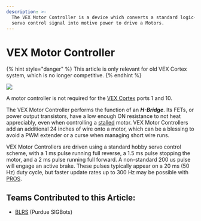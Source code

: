 ```yaml
---
description: >-
  The VEX Motor Controller is a device which converts a standard logic-level PWM
  servo control signal into motive power to drive a Motors.
---
```


# VEX Motor Controller

{% hint style="danger" %}
This article is only relevant for old VEX Cortex system, which is no longer competitive.
{% endhint %}

![](https://phabricator.purduesigbots.com/file/data/etrlal4uipuwqzvaacuf/PHID-FILE-qlxacu4e34tv6ajfqnyf/vex_motor_controller.jpg)

A motor controller is not required for the [VEX Cortex](vex-cortex.md) ports 1 and 10.

The VEX Motor Controller performs the function of an _**H-Bridge**_. Its FETs, or power output transistors, have a low enough ON resistance to not heat appreciably, even when controlling a [stalled](../../general/stalling.md) motor. VEX Motor Controllers add an additional 24 inches of wire onto a motor, which can be a blessing to avoid a PWM extender or a curse when managing short wire runs.

VEX Motor Controllers are driven using a standard hobby servo control scheme, with a 1 ms pulse running full reverse, a 1.5 ms pulse stopping the motor, and a 2 ms pulse running full forward. A non-standard 200 us pulse will engage an active brake. These pulses typically appear on a 20 ms \(50 Hz\) duty cycle, but faster update rates up to 300 Hz may be possible with [PROS](../../../software/vex-programming-software/pros/).

## Teams Contributed to this Article:

* [BLRS](https://purduesigbots.com/) \(Purdue SIGBots\)

